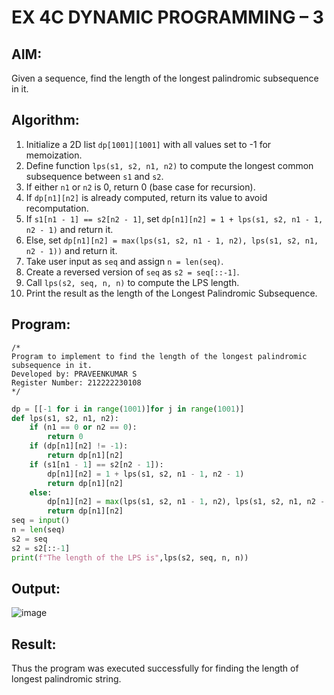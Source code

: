 # EX 4C DYNAMIC PROGRAMMING – 3
## AIM:
Given a sequence, find the length of the longest palindromic subsequence in it.

## Algorithm:  

1. Initialize a 2D list `dp[1001][1001]` with all values set to -1 for memoization.  
2. Define function `lps(s1, s2, n1, n2)` to compute the longest common subsequence between `s1` and `s2`.  
3. If either `n1` or `n2` is 0, return 0 (base case for recursion).  
4. If `dp[n1][n2]` is already computed, return its value to avoid recomputation.  
5. If `s1[n1 - 1] == s2[n2 - 1]`, set `dp[n1][n2] = 1 + lps(s1, s2, n1 - 1, n2 - 1)` and return it.  
6. Else, set `dp[n1][n2] = max(lps(s1, s2, n1 - 1, n2), lps(s1, s2, n1, n2 - 1))` and return it.  
7. Take user input as `seq` and assign `n = len(seq)`.  
8. Create a reversed version of `seq` as `s2 = seq[::-1]`.  
9. Call `lps(s2, seq, n, n)` to compute the LPS length.  
10. Print the result as the length of the Longest Palindromic Subsequence.  

## Program:
```
/*
Program to implement to find the length of the longest palindromic subsequence in it.
Developed by: PRAVEENKUMAR S
Register Number: 212222230108
*/
```
```python
dp = [[-1 for i in range(1001)]for j in range(1001)]
def lps(s1, s2, n1, n2):
    if (n1 == 0 or n2 == 0):
        return 0
    if (dp[n1][n2] != -1):
        return dp[n1][n2]
    if (s1[n1 - 1] == s2[n2 - 1]):
        dp[n1][n2] = 1 + lps(s1, s2, n1 - 1, n2 - 1)
        return dp[n1][n2]
    else:
        dp[n1][n2] = max(lps(s1, s2, n1 - 1, n2), lps(s1, s2, n1, n2 - 1))
        return dp[n1][n2]
seq = input()
n = len(seq)
s2 = seq
s2 = s2[::-1]
print(f"The length of the LPS is",lps(s2, seq, n, n))
```

## Output:

![image](https://github.com/user-attachments/assets/ae23f211-8f91-4a3c-a183-9c5b5a52fc77)


## Result:
Thus the program was executed successfully for finding the length of longest palindromic string.
